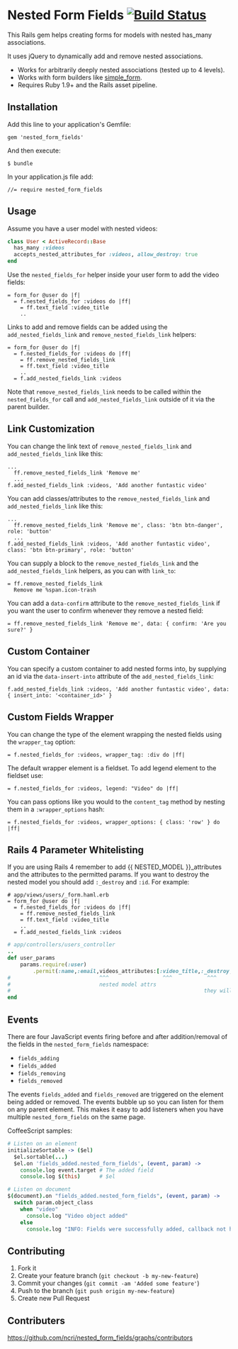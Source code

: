 # Nested Form Fields [![Build Status](https://secure.travis-ci.org/ncri/nested_form_fields.png)](http://travis-ci.org/ncri/nested_form_fields)

This Rails gem helps creating forms for models with nested has_many associations.

It uses jQuery to dynamically add and remove nested associations.

- Works for arbitrarily deeply nested associations (tested up to 4 levels).
- Works with form builders like [simple_form](https://github.com/plataformatec/simple_form).
- Requires Ruby 1.9+ and the Rails asset pipeline.



## Installation

Add this line to your application's Gemfile:

    gem 'nested_form_fields'

And then execute:

    $ bundle

In your application.js file add:

    //= require nested_form_fields

## Usage

Assume you have a user model with nested videos:

```ruby
class User < ActiveRecord::Base
  has_many :videos
  accepts_nested_attributes_for :videos, allow_destroy: true
end
```

Use the `nested_fields_for` helper inside your user form to add the video fields:

```haml
= form_for @user do |f|
  = f.nested_fields_for :videos do |ff|
    = ff.text_field :video_title
    ..
```

Links to add and remove fields can be added using the `add_nested_fields_link` and `remove_nested_fields_link` helpers:

```haml
= form_for @user do |f|
  = f.nested_fields_for :videos do |ff|
    = ff.remove_nested_fields_link
    = ff.text_field :video_title
    ..
  = f.add_nested_fields_link :videos
```

Note that `remove_nested_fields_link` needs to be called within the `nested_fields_for` call and `add_nested_fields_link` outside of it via the parent builder.

## Link Customization

You can change the link text of `remove_nested_fields_link` and `add_nested_fields_link` like this:

```haml
...
  ff.remove_nested_fields_link 'Remove me'
  ...
f.add_nested_fields_link :videos, 'Add another funtastic video'
```

You can add classes/attributes to the  `remove_nested_fields_link` and `add_nested_fields_link` like this:

```haml
...
  ff.remove_nested_fields_link 'Remove me', class: 'btn btn-danger', role: 'button'
  ...
f.add_nested_fields_link :videos, 'Add another funtastic video', class: 'btn btn-primary', role: 'button'
```

You can supply a block to the `remove_nested_fields_link` and the `add_nested_fields_link` helpers, as you can with `link_to`:

```haml
= ff.remove_nested_fields_link
  Remove me %span.icon-trash
```

You can add a `data-confirm` attribute to the `remove_nested_fields_link` if you want the user to confirm whenever they remove a nested field:

```haml
= ff.remove_nested_fields_link 'Remove me', data: { confirm: 'Are you sure?' }
```

## Custom Container

You can specify a custom container to add nested forms into, by supplying an id via the `data-insert-into` attribute of the `add_nested_fields_link`:

```haml
f.add_nested_fields_link :videos, 'Add another funtastic video', data: { insert_into: '<container_id>' }
```

## Custom Fields Wrapper

You can change the type of the element wrapping the nested fields using the `wrapper_tag` option:

```haml
= f.nested_fields_for :videos, wrapper_tag: :div do |ff|
```

The default wrapper element is a fieldset. To add legend element to the fieldset use:

```haml
= f.nested_fields_for :videos, legend: "Video" do |ff|
```

You can pass options like you would to the `content_tag` method by nesting them in a `:wrapper_options` hash:

```haml
= f.nested_fields_for :videos, wrapper_options: { class: 'row' } do |ff|
```

## Rails 4 Parameter Whitelisting

If you are using Rails 4 remember to add {{ NESTED_MODEL }}_attributes and the attributes to the permitted params.
If you want to destroy the nested model you should add `:_destroy` and `:id`.
For example:

```haml
# app/views/users/_form.haml.erb
= form_for @user do |f|
  = f.nested_fields_for :videos do |ff|
    = ff.remove_nested_fields_link
    = ff.text_field :video_title
    ..
  = f.add_nested_fields_link :videos
```

```ruby
# app/controllers/users_controller
..
def user_params
    params.require(:user)
        .permit(:name,:email,videos_attributes:[:video_title,:_destroy,:id])
#                            ^^^                 ^^^           ^^^
#                            nested model attrs  
#                                                             they will let you delete the nested model                    
end
```

## Events

There are four JavaScript events firing before and after addition/removal of the fields in the `nested_form_fields` namespace:

- `fields_adding`
- `fields_added`
- `fields_removing`
- `fields_removed`

The events `fields_added` and `fields_removed` are triggered on the element being added or removed. The events bubble up so you can listen for them on any parent element.
This makes it easy to add listeners when you have multiple `nested_form_fields` on the same page.

CoffeeScript samples:

```coffeescript
# Listen on an element
initializeSortable -> ($el)
  $el.sortable(...)
  $el.on 'fields_added.nested_form_fields', (event, param) ->
    console.log event.target # The added field
    console.log $(this)      # $el

# Listen on document
$(document).on "fields_added.nested_form_fields", (event, param) ->
  switch param.object_class
    when "video"
      console.log "Video object added"
    else
      console.log "INFO: Fields were successfully added, callback not handled."
```


## Contributing

1. Fork it
2. Create your feature branch (`git checkout -b my-new-feature`)
3. Commit your changes (`git commit -am 'Added some feature'`)
4. Push to the branch (`git push origin my-new-feature`)
5. Create new Pull Request


## Contributers

https://github.com/ncri/nested_form_fields/graphs/contributors
